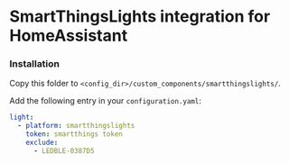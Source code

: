 # SmartThingsLights integration for HomeAssistant


### Installation

Copy this folder to `<config_dir>/custom_components/smartthingslights/`.

Add the following entry in your `configuration.yaml`:

```yaml
light:
  - platform: smartthingslights
    token: smartthings token
    exclude:
      - LEDBLE-0387D5
```